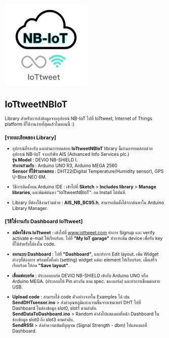 ![alt text](https://github.com/Isaranu/IoTtweetNBIoT/blob/master/Logo%20IoTtweetNBIoT.png "logo")
# IoTtweetNBIoT
Library สำหรับการส่งข้อมูลจากอุปกรณ์ NB-IoT ไปที่ IoTtweet, Internet of Things platform ที่ใช้งานง่ายที่สุดแล้วในตอนนี้ :)

### [รายละเอียดของ Library]

- อุปกรณ์ที่รองรับ และผ่านการทดสอบ **IoTtweetNBIoT** library นี้ผ่านการทดสอบด้วยอุปกรณ์ NB-IoT จากบริษัท AIS (Advanced Info Services plc.)<br>
**รุ่น Model** : DEVIO NB-SHIELD I.<br>
**ทำงานร่วมกับ** : Arduino UNO R3, Arduino MEGA 2560<br>
**Sensor ที่ใช้ร่วมทดสอบ** : DHT22(Digital Temperature/Humidity sensor), GPS U-Blox NEO 6M.<br>

- วิธีการติดตั้งบน Arduino IDE : เข้าไปที่ **Sketch** > **Includes library** > **Manage libraries**, และพิมพ์ค้นหา "IoTtweetNBIoT". กด Install ได้ทันที.

- Library ที่ต้องใช้งานร่วมด้วย : **AIS_NB_BC95.h**, สามารถติดตั้งได้จากค้นหาใน Arduino Library Manager.

### [วิธีใช้งานกับ Dashboard IoTtweet]

- **สมัครใช้งาน IoTtweet** : เข้าไปที่ www.iottweet.com ทำการ Signup และ verify activate e-mail ให้เรียบร้อย. ไปที่ **"My IoT garage"** ทำการเพิ่ม device เพื่อรับ key ที่ใช้สำหรับใส่ลงใน code.

- **ออกแบบ Dashboard** : ไปที่ **"Dashboard"**, และทำการ Edit layout. เพิ่ม Widget ต่างๆที่ต้องการ พร้อมทั้งตั้งค่า (setting) widget แต่ละ element ให้เรียบร้อย. เมื่อเสร็จเรียบร้อย ให้กด **"Save layout"**.

- **เชื่อมต่อบอร์ด** : ประกอบบอร์ด DEVIO NB-SHIELD เข้ากับ Arduino UNO หรือ Arduino MEGA. (ประกอบให้ Pin ตรงกัน ตาม spec. ของบอร์ด) และทำการเชือมต่อสาย USB.

- **Upload code** : สามารถใช้ code ตัวอย่างจากใน Examples ได้ เช่น<br>
**SendDHTsensor.ino** > ส่งค่าอุณหภูมิและความชื้นจากเซนเซอร์ DHT ไปที่ Dashboard ในช่องข้อมูล slot0, slot1 ตามลำดับ.<br>
**SendDataToDashboard.ino** > Random ค่าส่งไปแสดงผลที่หน้า Dashboard ในช่องข้อมูล slot0 ถึง slot3 ตามลำดับ.<br>
**SendRSSI** > ส่งค่าความเข้มสัญญาณ (Signal Strength - dbm) ไปแสดงผลที่ Dashboard.<br>
